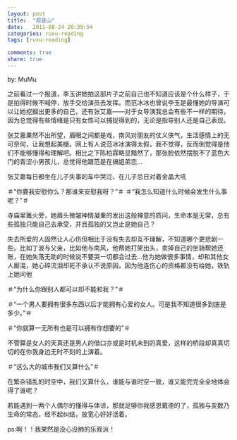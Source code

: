 ```yaml
---
layout: post
title:  "观音山"
date:   2011-08-24 20:39:54
categories: ruxu-reading
tags: [ruxu-reading]

comments: true
share: true
---
```

by: MuMu

之前看过一个报道，李玉讲她拍这部片子之前自己也不知道应该是个什么样子，于是拍得时候不喊停，放手交给演员去发挥。而范冰冰也曾说李玉是最懂她的导演可以让她挖掘出更多的自己，还有张艾嘉——对于女导演我总会有些不一样的期待，因为总觉得有些情绪是只有女性可以捕捉得到的，无论是指导别人还是自己表现。

张艾嘉果然不出所望，眉眼之间都是戏，南风对朋友的仗义侠气，生活感情上的无可奈何，让我想起美栅。网上有人说范冰冰演得太假，我不觉得，反而倒觉得是他们不能够懂得和理解吧。相比之下陈柏霖略显黯然了，那张脸依然摆脱不了蓝色大门的青涩小男孩儿，总觉得他跟范是在搞姐弟恋...

张艾嘉每日都坐在儿子失事的车中哭泣，在儿子忌日对着金晶大吼

＃“你要我安慰你么？那谁来安慰我呀？”＃
＃“我怎么知道什么时候会发生什么事呢？”＃

寺庙里篝火旁，她眉头微皱神情凝重的发出这般禅意的质问，生命本是无常，总有些孤独只能自己去承受，并且孤独的又岂止是她自己？

失去所爱的人固然让人心伤但相比于没有失去却互不理解，不知道哪个更悲剧一些。比如丁波与父亲，比如他与南风，他帮她打架出头，卖掉自己的坐骑帮她还账，在她失落无助的时候说不要哭一切都会过去...他为她做很多事情，却和其他女人厮混，她心碎流泪却死不承认不说原因，因为他连伤心的资格都没有给她，铁轨上她问他

＃“为什么你跟别人都可以却不能和我？”＃

＃“一个男人要拥有很多东西以后才能拥有心爱的女人。可是我不知道很多到底是多少。”＃

＃“你就算一无所有也是可以拥有你想要的”＃

不管算是女人的天真还是男人的借口亦或是时机未到的真爱，这样的桥段却真真切切的在你我身边无时不刻的上演着。

＃“这么大的城市我们又算什么”＃

在繁杂错乱的时空中，我们又算什么，谁能与谁时空一致，谁又能完完全全地体会得了谁呢？

若能遇到一两个人偶尔的懂得与体谅，那就足够你我感恩戴德的了，孤独与变数乃生命的常态，经不起纠结，放宽心好好活着。

ps:啊！！我果然是没心没肺的乐观派！